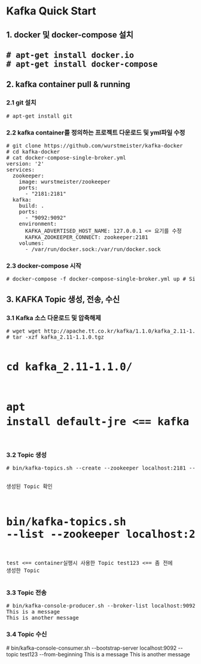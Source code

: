 <h1>Kafka Quick Start</h1>

<h2>1. docker 및 docker-compose 설치<h2>

<pre>
# apt-get install docker.io
# apt-get install docker-compose
</pre>

<h2>2. kafka container pull & running</h2>

<h3>2.1 git 설치</h3>
<pre>
# apt-get install git
</pre>

<h3>2.2 kafka container를 정의하는 프로젝트 다운로드 및 yml파일 수정</h3>
<pre>
# git clone https://github.com/wurstmeister/kafka-docker
# cd kafka-docker
# cat docker-compose-single-broker.yml
version: '2'
services:
  zookeeper:
    image: wurstmeister/zookeeper
    ports:
      - "2181:2181"
  kafka:
    build: .
    ports:
      - "9092:9092"
    environment:
      KAFKA_ADVERTISED_HOST_NAME: 127.0.0.1	<= 요기를 수정
      KAFKA_ZOOKEEPER_CONNECT: zookeeper:2181
    volumes:
      - /var/run/docker.sock:/var/run/docker.sock
</pre>

<h3>2.3 docker-compose 시작</h3>
<pre>
# docker-compose -f docker-compose-single-broker.yml up # Single Broker
</pre>

<h2>3. KAFKA Topic 생성, 전송, 수신</h2>

<h3>3.1 Kafka 소스 다운로드 및 압축해제</h3>
<pre>
# wget wget http://apache.tt.co.kr/kafka/1.1.0/kafka_2.11-1.1.0.tgz
# tar -xzf kafka_2.11-1.1.0.tgz

# cd kafka_2.11-1.1.0/
# apt install default-jre  <== kafka shell을 실행하기 위해 필요
</pre>

<h3>3.2 Topic 생성</h3>
<pre>
# bin/kafka-topics.sh --create --zookeeper localhost:2181 --replication-factor 1 --partitions 1 --topic test123

생성된 Topic 확인
# bin/kafka-topics.sh --list --zookeeper localhost:2181
test		<== container실행시 사용한 Topic
test123		<== 좀 전에 생성한 Topic
</pre>

<h3>3.3 Topic 전송</h3>
<pre>
# bin/kafka-console-producer.sh --broker-list localhost:9092 --topic test123
This is a message
This is another message
</pre>

<h3>3.4 Topic 수신</h3>
</pre>
# bin/kafka-console-consumer.sh --bootstrap-server localhost:9092 --topic test123 --from-beginning
This is a message
This is another message
</pre>
